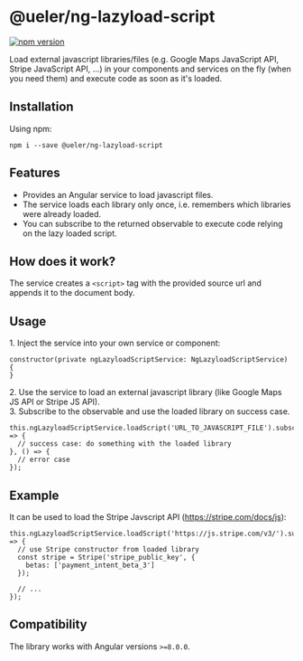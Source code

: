 # @ueler/ng-lazyload-script
[![npm version](https://badge.fury.io/js/%40ueler%2Fng-lazyload-script.svg)](https://badge.fury.io/js/%40ueler%2Fng-lazyload-script)

Load external javascript libraries/files (e.g. Google Maps JavaScript API, Stripe JavaScript API, ...) in your components and services on the fly (when you need them) and execute code as soon as it's loaded.

## Installation
Using npm:
```
npm i --save @ueler/ng-lazyload-script
```

## Features
- Provides an Angular service to load javascript files.   
- The service loads each library only once, i.e. remembers which libraries were already loaded.
- You can subscribe to the returned observable to execute code relying on the lazy loaded script.

## How does it work?
The service creates a ``<script>`` tag with the provided source url and appends it to the document body.

## Usage
1\. Inject the service into your own service or component:
```
constructor(private ngLazyloadScriptService: NgLazyloadScriptService) {
}
```

2\. Use the service to load an external javascript library (like Google Maps JS API or Stripe JS API).  
3\. Subscribe to the observable and use the loaded library on success case.
```
this.ngLazyloadScriptService.loadScript('URL_TO_JAVASCRIPT_FILE').subscribe(() => {
  // success case: do something with the loaded library
}, () => {
  // error case
});
```


## Example
It can be used to load the Stripe Javscript API (https://stripe.com/docs/js):
```
this.ngLazyloadScriptService.loadScript('https://js.stripe.com/v3/').subscribe(() => {
  // use Stripe constructor from loaded library
  const stripe = Stripe('stripe_public_key', {
    betas: ['payment_intent_beta_3']
  });

  // ...
});
```

## Compatibility
The library works with Angular versions ``>=8.0.0``.
